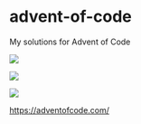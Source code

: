 # advent-of-code
My solutions for Advent of Code

![](https://img.shields.io/badge/day%20📅-19-blue)

![](https://img.shields.io/badge/stars%20⭐-15-yellow)

![](https://img.shields.io/badge/days%20completed-7-red)

https://adventofcode.com/
